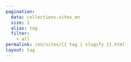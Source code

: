 ```yaml
---
pagination:
  data: collections.sites_en
  size: 1
  alias: tag
  filter:
    - all
permalink: /en/sites/{{ tag | slugify }}.html
layout: tag
---
```

